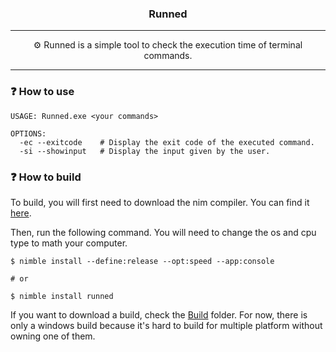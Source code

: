 <h3 align="center">
    Runned
</h3>

---

<p align="center">
    ⚙️ Runned is a simple tool to check the execution time of terminal commands.
</p>

---

### ❓ How to use
~~~
USAGE: Runned.exe <your commands>

OPTIONS:
  -ec --exitcode    # Display the exit code of the executed command.
  -si --showinput   # Display the input given by the user.
~~~

### ❓ How to build
To build, you will first need to download the nim compiler. You can find it [here](https://nim-lang.org/install.html).

Then, run the following command. You will need to change the os and cpu type to math your computer.

```console
$ nimble install --define:release --opt:speed --app:console

# or

$ nimble install runned
```

If you want to download a build, check the [Build](./Build/) folder. For now, there is only a windows build because it's hard to build for multiple platform without owning one of them.
